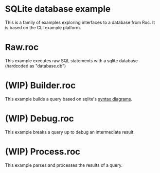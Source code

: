 # SQLite database example

This is a family of examples exploring interfaces to a database from Roc. It is based on the CLI example platform.

# Raw.roc
This example executes raw SQL statements with a sqlite database (hardcoded as "database.db") 

# (WIP) Builder.roc
This example builds a query based on sqlite's [syntax diagrams](https://www.sqlite.org/lang.html).

# (WIP) Debug.roc
This example breaks a query up to debug an intermediate result.

# (WIP) Process.roc
This example parses and processes the results of a query.
